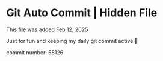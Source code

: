 # Git Auto Commit | Hidden File

This file was added Feb 12, 2025

Just for fun and keeping my daily git commit active 🤪

commit number: 58126

